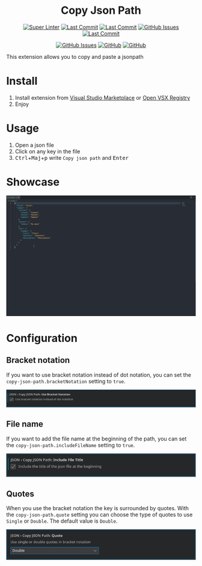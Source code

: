 <h1 align="center">Copy Json Path </h1>

<div align="center">

[![Super Linter](https://img.shields.io/github/actions/workflow/status/MaloPolese/copy-json-path/main.yml?branch=main)](https://github.com/MaloPolese/copy-json-path/tree/main)
[![Last Commit](https://img.shields.io/github/repo-size/MaloPolese/copy-json-path?style=flat-square&label=Repo&color=4F98CA)](https://github.com/MaloPolese/copy-json-path/tree/main)
[![Last Commit](https://img.shields.io/github/license/MaloPolese/copy-json-path?style=flat-square&logo=GNU&label=License)](https://github.com/MaloPolese/copy-json-path/tree/main)
[![GitHub Issues](https://img.shields.io/github/issues/MaloPolese/copy-json-path.svg?style=flat-square&label=Issues&color=FF70A7)](https://github.com/MaloPolese/copy-json-path/issues)
[![Last Commit](https://img.shields.io/github/last-commit/MaloPolese/copy-json-path.svg?style=flat-square&label=Last%20Commit&color=A06EE1)](https://github.com/MaloPolese/copy-json-path/tree/main)

[![GitHub Issues](https://img.shields.io/visual-studio-marketplace/stars/malo.copy-json-path?style=flat-square)](https://marketplace.visualstudio.com/items?itemName=Malo.copy-json-path)
[![GitHub](https://img.shields.io/visual-studio-marketplace/v/malo.copy-json-path?style=flat-square)](https://marketplace.visualstudio.com/items?itemName=Malo.copy-json-path&ssr=false#version-history)
[![GitHub](https://img.shields.io/visual-studio-marketplace/d/malo.copy-json-path)](https://marketplace.visualstudio.com/items?itemName=Malo.copy-json-path&ssr=false#review-details)

</div>

This extension allows you to copy and paste a jsonpath

# Install

1. Install extension from [Visual Studio Marketplace](https://marketplace.visualstudio.com/items?itemName=Malo.copy-json-path) or [Open VSX Registry](https://open-vsx.org/extension/Malo/copy-json-path)
2. Enjoy

# Usage

1. Open a json file
2. Click on any key in the file
3. <kbd>Ctrl</kbd>+<kbd>Maj</kbd>+<kbd>p</kbd> write `Copy json path` and <kbd>Enter</kbd>

# Showcase

![Showcase 1](assets/showcase-1.gif 'How to copy')

# Configuration

## Bracket notation

If you want to use bracket notation instead of dot notation, you can set the `copy-json-path.bracketNotation` setting to `true`.

![Bracket notation setting](assets/settings-bracket-notation.png 'bracket notation')

## File name

If you want to add the file name at the beginning of the path, you can set the `copy-json-path.includeFileName` setting to `true`.

![File name setting](assets/settings-file-name.png 'file name')

## Quotes

When you use the bracket notation the key is surrounded by quotes. With the `copy-json-path.quote` setting you can choose the type of quotes to use `Single` or `Double`.
The default value is `Double`.

![Quote setting](assets/settings-quote.png 'Quote')
